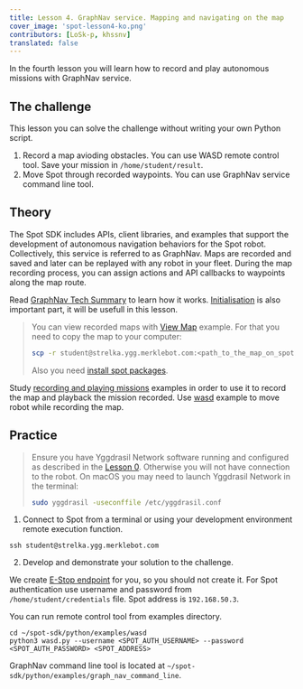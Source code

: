 ```yaml
---
title: Lesson 4. GraphNav service. Mapping and navigating on the map
cover_image: 'spot-lesson4-ko.png' 
contributors: [LoSk-p, khssnv]
translated: false
---
```


In the fourth lesson you will learn how to record and play autonomous missions with GraphNav service.

## The challenge

This lesson you can solve the challenge without writing your own Python script.

1. Record a map avioding obstacles. You can use WASD remote control tool. Save your mission in `/home/student/result`.
2. Move Spot through recorded waypoints. You can use GraphNav service command line tool.

## Theory

The Spot SDK includes APIs, client libraries, and examples that support the development of autonomous navigation behaviors for the Spot robot. Collectively, this service is referred to as GraphNav. Maps are recorded and saved and later can be replayed with any robot in your fleet. During the map recording process, you can assign actions and API callbacks to waypoints along the map route.

Read [GraphNav Tech Summary](https://dev.bostondynamics.com/docs/concepts/autonomy/graphnav_tech_summary) to learn how it works. [Initialisation](https://dev.bostondynamics.com/docs/concepts/autonomy/initialization) is also important part, it will be usefull in this lesson.

> You can view recorded maps with [View Map](https://github.com/boston-dynamics/spot-sdk/tree/master/python/examples/graph_nav_view_map) example. For that you need to copy the map to your computer:
> ```bash
> scp -r student@strelka.ygg.merklebot.com:<path_to_the_map_on_spot> <path_to_the_map_to_download>
> ```
> Also you need [install spot packages](https://github.com/boston-dynamics/spot-sdk/blob/master/docs/python/quickstart.md#install-spot-python-packages).

Study [recording and playing missions](https://github.com/boston-dynamics/spot-sdk/tree/master/python/examples/graph_nav_command_line) examples in order to use it to record the map and playback the mission recorded.
Use [wasd](https://github.com/boston-dynamics/spot-sdk/tree/master/python/examples/wasd) example to move robot while recording the map.

## Practice

> Ensure you have Yggdrasil Network software running and configured as described in the [Lesson 0](/docs/spot-lesson0). Otherwise you will not have connection to the robot.
> On macOS you may need to launch Yggdrasil Network in the terminal:
> ```bash
> sudo yggdrasil -useconffile /etc/yggdrasil.conf
> ```

1. Connect to Spot from a terminal or using your development environment remote execution function.

```console
ssh student@strelka.ygg.merklebot.com
```

2. Develop and demonstrate your solution to the challenge.

We create [E-Stop endpoint](https://dev.bostondynamics.com/python/examples/estop/readme) for you, so you should not create it.
For Spot authentication use username and password from `/home/student/credentials` file.
Spot address is `192.168.50.3`.

You can run remote control tool from examples directory.

```console
cd ~/spot-sdk/python/examples/wasd
python3 wasd.py --username <SPOT_AUTH_USERNAME> --password <SPOT_AUTH_PASSWORD> <SPOT_ADDRESS>
```

GraphNav command line tool is located at `~/spot-sdk/python/examples/graph_nav_command_line`.
